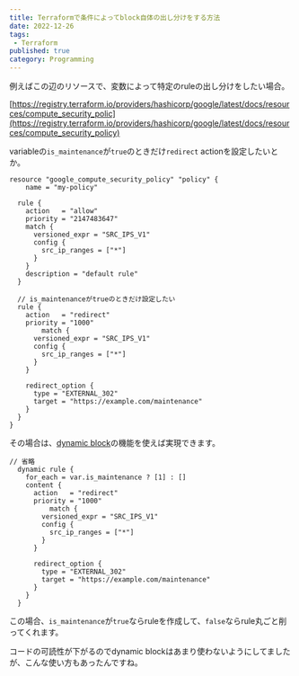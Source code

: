 ```yaml
---
title: Terraformで条件によってblock自体の出し分けをする方法
date: 2022-12-26
tags:
 - Terraform
published: true
category: Programming
---
```


例えばこの辺のリソースで、変数によって特定のruleの出し分けをしたい場合。


[https://registry.terraform.io/providers/hashicorp/google/latest/docs/resources/compute_security_polic](https://registry.terraform.io/providers/hashicorp/google/latest/docs/resources/compute_security_policy)


variableの`is_maintenance`が`true`のときだけ`redirect` actionを設定したいとか。


```text
resource "google_compute_security_policy" "policy" {
    name = "my-policy"

  rule {
    action   = "allow"
    priority = "2147483647"
    match {
      versioned_expr = "SRC_IPS_V1"
      config {
        src_ip_ranges = ["*"]
      }
    }
    description = "default rule"
  }

  // is_maintenanceがtrueのときだけ設定したい
  rule {
    action   = "redirect"
    priority = "1000"
		match {
      versioned_expr = "SRC_IPS_V1"
      config {
        src_ip_ranges = ["*"]
      }
    }
    
    redirect_option {
      type = "EXTERNAL_302"
      target = "https://example.com/maintenance"
    }
  }
}
```


その場合は、[dynamic block](https://developer.hashicorp.com/terraform/language/expressions/dynamic-blocks)の機能を使えば実現できます。


```text
// 省略
  dynamic rule {
    for_each = var.is_maintenance ? [1] : []
    content {
      action   = "redirect"
      priority = "1000"
		  match {
        versioned_expr = "SRC_IPS_V1"
        config {
          src_ip_ranges = ["*"]
        }
      }
    
      redirect_option {
        type = "EXTERNAL_302"
        target = "https://example.com/maintenance"
      }
    }
  }
```


この場合、`is_maintenance`が`true`ならruleを作成して、`false`ならrule丸ごと削ってくれます。


コードの可読性が下がるのでdynamic blockはあまり使わないようにしてましたが、こんな使い方もあったんですね。

